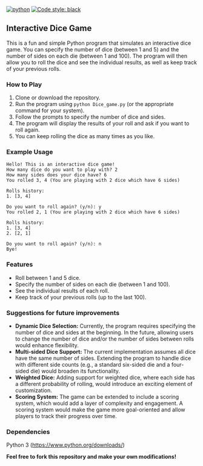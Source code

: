 [![python](https://img.shields.io/badge/Python-gray?logo=Python)](https://www.python.org)
[![Code style: black](https://img.shields.io/badge/code%20style-black-000000.svg)](https://github.com/psf/black)
## Interactive Dice Game

This is a fun and simple Python program that simulates an interactive dice game. You can specify the number of dice (between 1 and 5) and the number of sides on each die (between 1 and 100). The program will then allow you to roll the dice and see the individual results, as well as keep track of your previous rolls.

### How to Play

1. Clone or download the repository.
2. Run the program using `python Dice_game.py` (or the appropriate command for your system).
3. Follow the prompts to specify the number of dice and sides.
4. The program will display the results of your roll and ask if you want to roll again.
5. You can keep rolling the dice as many times as you like.

### Example Usage

```
Hello! This is an interactive dice game!
How many dice do you want to play with? 2
How many sides does your dice have? 6
You rolled 3, 4 (You are playing with 2 dice which have 6 sides)

Rolls history:
1. [3, 4]

Do you want to roll again? (y/n): y
You rolled 2, 1 (You are playing with 2 dice which have 6 sides)

Rolls history:
1. [3, 4]
2. [2, 1]

Do you want to roll again? (y/n): n
Bye!
```

### Features

- Roll between 1 and 5 dice.
- Specify the number of sides on each die (between 1 and 100).
- See the individual results of each roll.
- Keep track of your previous rolls (up to the last 100).

### Suggestions for future improvements

- **Dynamic Dice Selection:** Currently, the program requires specifying the number of dice and sides at the beginning. In the future, allowing users to change the number of dice and/or the number of sides between rolls would enhance flexibility.
- **Multi-sided Dice Support:** The current implementation assumes all dice have the same number of sides. Extending the program to handle dice with different side counts (e.g., a standard six-sided die and a four-sided die) would broaden its functionality.
- **Weighted Dice:** Adding support for weighted dice, where each side has a different probability of rolling, would introduce an exciting element of customization.
- **Scoring System:** The game can be extended to include a scoring system, which would add a layer of complexity and engagement. A scoring system would make the game more goal-oriented and allow players to track their progress over time.

### Dependencies

Python 3 (https://www.python.org/downloads/)

**Feel free to fork this repository and make your own modifications!**